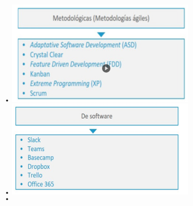 - ![ScreenShot Tool -20240609144032.png](../assets/ScreenShot_Tool_-20240609144032_1717958457905_0.png)
- ![ScreenShot Tool -20240609144157.png](../assets/ScreenShot_Tool_-20240609144157_1717958546776_0.png)
-